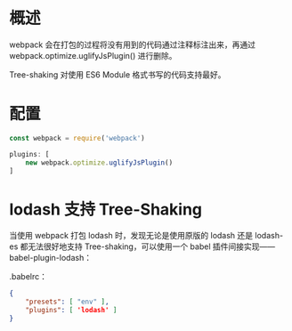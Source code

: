 # 概述

webpack 会在打包的过程将没有用到的代码通过注释标注出来，再通过 webpack.optimize.uglifyJsPlugin() 进行删除。

Tree-shaking 对使用 ES6 Module 格式书写的代码支持最好。

# 配置

```js
const webpack = require('webpack')

plugins: [
    new webpack.optimize.uglifyJsPlugin()
]
```

# lodash 支持 Tree-Shaking

当使用 webpack 打包 lodash 时，发现无论是使用原版的 lodash 还是 lodash-es 都无法很好地支持 Tree-shaking，可以使用一个 babel 插件间接实现——babel-plugin-lodash：

.babelrc：

```json
{
    "presets": [ "env" ],
    "plugins": [ 'lodash' ]
}
```